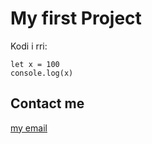 
# My first Project
Kodi i rri:

    let x = 100
    console.log(x)

## Contact me
[my email](mailto:%20trstenaafrim@gmail.com)
